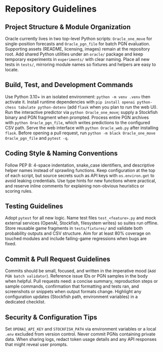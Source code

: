# Repository Guidelines

## Project Structure & Module Organization
Oracle currently lives in two top-level Python scripts: `Oracle_one_move` for single-position forecasts and `Oracle_pgn_file` for batch PGN evaluation. Supporting assets (README, licensing, images) remain at the repository root. Add shared Python utilities under an `oracle/` package and keep temporary experiments in `experiments/` with clear naming. Place all new tests in `tests/`, mirroring module names so fixtures and helpers are easy to locate.

## Build, Test, and Development Commands
Use Python 3.10+ in an isolated environment: `python -m venv .venv` then activate it. Install runtime dependencies with `pip install openai python-chess tabulate python-dotenv` (add `flask` when you plan to run the web UI). Run the interactive predictor via `python Oracle_one_move`; supply a Stockfish binary and PGN fragment when prompted. Process entire PGN archives with `python Oracle_pgn_file`, which writes predictions to the configured CSV path. Serve the web interface with `python Oracle_web.py` after installing `flask`. Before opening a pull request, run `python -m black Oracle_one_move Oracle_pgn_file` and `pytest -q`.

## Coding Style & Naming Conventions
Follow PEP 8: 4-space indentation, snake_case identifiers, and descriptive helper names instead of sprawling functions. Keep configuration at the top of each script, but source secrets such as API keys with `os.environ.get` to avoid leaking credentials. Use type hints for new functions where practical, and reserve inline comments for explaining non-obvious heuristics or scoring rules.

## Testing Guidelines
Adopt `pytest` for all new logic. Name test files `test_<feature>.py` and mock external services (OpenAI, Stockfish, filesystem writes) so suites run offline. Store reusable game fragments in `tests/fixtures/` and validate both probability outputs and CSV structure. Aim for at least 80% coverage on touched modules and include failing-game regressions when bugs are fixed.

## Commit & Pull Request Guidelines
Commits should be small, focused, and written in the imperative mood (`Add PGN batch validator`). Reference issue IDs or PGN samples in the body when helpful. Pull requests need: a concise summary, reproduction steps or sample commands, confirmation that formatting and tests ran, and screenshots or snippets when output formats change. Highlight any configuration updates (Stockfish path, environment variables) in a dedicated checklist.

## Security & Configuration Tips
Set `OPENAI_API_KEY` and `STOCKFISH_PATH` via environment variables or a local `.env` excluded from version control. Never commit PGNs containing private data. When sharing logs, redact token usage details and any API responses that might reveal user prompts.
